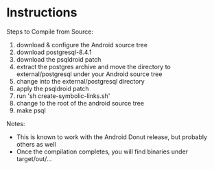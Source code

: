 # Instructions #

Steps to Compile from Source:
  1. download & configure the Android source tree
  1. download postgresql-8.4.1
  1. download the psqldroid patch
  1. extract the postgres archive and move the directory to external/postgresql under your Android source tree
  1. change into the external/postgresql directory
  1. apply the psqldroid patch
  1. run 'sh create-symbolic-links.sh'
  1. change to the root of the android source tree
  1. make psql

Notes:
  * This is known to work with the Android Donut release, but probably others as well
  * Once the compilation completes, you will find binaries under target/out/...